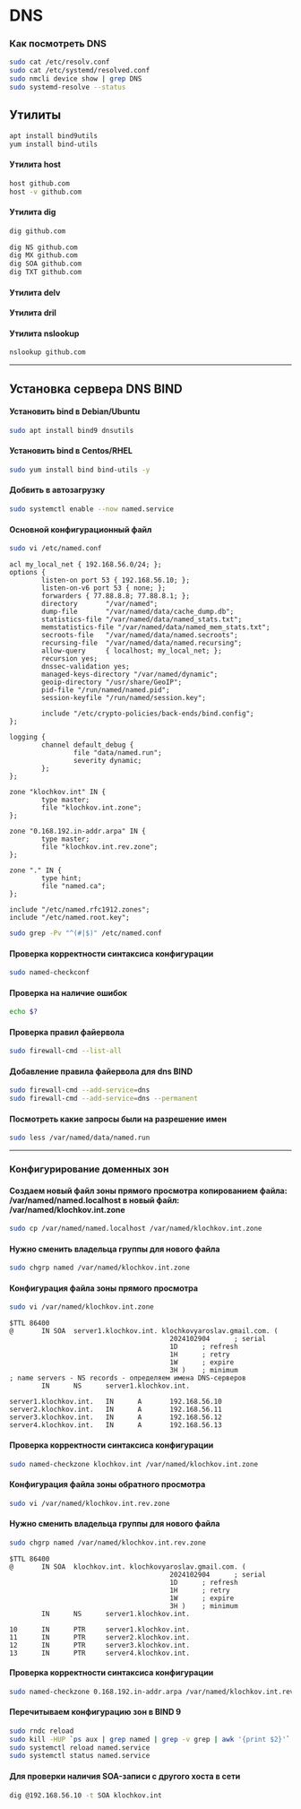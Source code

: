 # DNS

### Как посмотреть DNS
```bash
sudo cat /etc/resolv.conf
sudo cat /etc/systemd/resolved.conf
sudo nmcli device show | grep DNS
sudo systemd-resolve --status
```

## Утилиты

```bash
apt install bind9utils
yum install bind-utils
```

#### Утилитa host
```bash
host github.com
host -v github.com
```

#### Утилитa dig
```bash
dig github.com
```
```bash
dig NS github.com
dig MX github.com
dig SOA github.com
dig TXT github.com
```

#### Утилитa delv

#### Утилитa dril

#### Утилитa nslookup
```bash
nslookup github.com
```
----
## Установка сервера DNS BIND

#### Установить bind в Debian/Ubuntu
```bash
sudo apt install bind9 dnsutils
```

#### Установить bind в Centos/RHEL
```bash
sudo yum install bind bind-utils -y
```
#### Добвить в автозагрузку
```bash
sudo systemctl enable --now named.service
```
#### Основной конфигурационный файл
```bash
sudo vi /etc/named.conf
```

```
acl my_local_net { 192.168.56.0/24; };
options {
        listen-on port 53 { 192.168.56.10; };
        listen-on-v6 port 53 { none; };
        forwarders { 77.88.8.8; 77.88.8.1; };
        directory       "/var/named";
        dump-file       "/var/named/data/cache_dump.db";
        statistics-file "/var/named/data/named_stats.txt";
        memstatistics-file "/var/named/data/named_mem_stats.txt";
        secroots-file   "/var/named/data/named.secroots";
        recursing-file  "/var/named/data/named.recursing";
        allow-query     { localhost; my_local_net; };
        recursion yes;
        dnssec-validation yes;
        managed-keys-directory "/var/named/dynamic";
        geoip-directory "/usr/share/GeoIP";
        pid-file "/run/named/named.pid";
        session-keyfile "/run/named/session.key";

        include "/etc/crypto-policies/back-ends/bind.config";
};

logging {
        channel default_debug {
                file "data/named.run";
                severity dynamic;
        };
};

zone "klochkov.int" IN {
        type master;
        file "klochkov.int.zone";
};

zone "0.168.192.in-addr.arpa" IN {
        type master;
        file "klochkov.int.rev.zone";
};

zone "." IN {
        type hint;
        file "named.ca";
};

include "/etc/named.rfc1912.zones";
include "/etc/named.root.key";
```

```bash
sudo grep -Pv "^(#|$)" /etc/named.conf
```
#### Проверка корректности синтаксиса конфигурации
```bash
sudo named-checkconf
```
#### Проверка на наличие ошибок
```bash
echo $?
```
#### Проверка правил файервола
```bash
sudo firewall-cmd --list-all
```
#### Добавление правила файервола для dns BIND
```bash
sudo firewall-cmd --add-service=dns
sudo firewall-cmd --add-service=dns --permanent
```
#### Посмотреть какие запросы были на разрешение имен
```bash
sudo less /var/named/data/named.run
```
----
### Конфигурирование доменных зон
#### Создаем новый файл зоны прямого просмотра копированием файла: /var/named/named.localhost в новый файл: /var/named/klochkov.int.zone
```bash
sudo cp /var/named/named.localhost /var/named/klochkov.int.zone
```

#### Нужно сменить владельца группы для нового файла
```bash
sudo chgrp named /var/named/klochkov.int.zone
```

#### Конфигурация файла зоны прямого просмотра
```bash
sudo vi /var/named/klochkov.int.zone
```
```
$TTL 86400
@       IN SOA  server1.klochkov.int. klochkovyaroslav.gmail.com. (
                                        2024102904      ; serial
                                        1D      ; refresh
                                        1H      ; retry
                                        1W      ; expire
                                        3H )    ; minimum
; name servers - NS records - определяем имена DNS-серверов
        IN      NS      server1.klochkov.int.

server1.klochkov.int.   IN      A       192.168.56.10
server2.klochkov.int.   IN      A       192.168.56.11
server3.klochkov.int.   IN      A       192.168.56.12
server4.klochkov.int.   IN      A       192.168.56.13
```
#### Проверка корректности синтаксиса конфигурации
```bash
sudo named-checkzone klochkov.int /var/named/klochkov.int.zone
```

#### Конфигурация файла зоны обратного просмотра
```bash
sudo vi /var/named/klochkov.int.rev.zone
```

#### Нужно сменить владельца группы для нового файла
```bash
sudo chgrp named /var/named/klochkov.int.rev.zone
```
```
$TTL 86400
@       IN SOA  klochkov.int. klochkovyaroslav.gmail.com. (
                                        2024102904      ; serial
                                        1D      ; refresh
                                        1H      ; retry
                                        1W      ; expire
                                        3H )    ; minimum
        IN      NS      server1.klochkov.int.

10      IN      PTR     server1.klochkov.int.
11      IN      PTR     server2.klochkov.int.
12      IN      PTR     server3.klochkov.int.
13      IN      PTR     server4.klochkov.int.
```

#### Проверка корректности синтаксиса конфигурации
```bash
sudo named-checkzone 0.168.192.in-addr.arpa /var/named/klochkov.int.rev.zone
```
#### Перечитываем конфигурацию зон в BIND 9
```bash
sudo rndc reload
sudo kill -HUP `ps aux | grep named | grep -v grep | awk '{print $2}'`
sudo systemctl reload named.service
sudo systemctl status named.service
```
#### Для проверки наличия SOA-записи с другого хоста в сети 
```bash
dig @192.168.56.10 -t SOA klochkov.int
```

